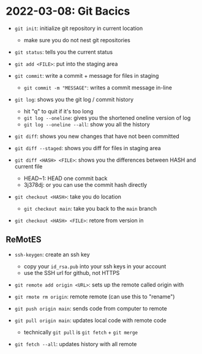# 2022-03-08: Git Bacics

- `git init`: initialize git repository in current location
    - make sure you do not nest git repositories
- `git status`: tells you the current status
- `git add <FILE>`: put <FILE> into the staging area
- `git commit`: write a commit + message for files in staging
    - `git commit -m "MESSAGE"`: writes a commit message in-line

- `git log`: shows you the git log / commit history
    - hit "q" to quit if it's too long
    - `git log --oneline`: gives you the shortened oneline version of log
    - `git log --oneline --all`: show you all the history

- `git diff`: shows you new changes that have not been committed
- `git diff --staged`: shows you diff for files in staging area
- `git diff <HASH> <FILE>`: shows you the differences between HASH and current file
    - HEAD~1: HEAD one commit back
    - 3j378dj: or you can use the commit hash directly


- `git checkout <HASH>`: take you do <HASH> location
    - `git checkout main`: take you back to the `main` branch
- `git checkout <HASH> <FILE>`: retore <FILE> from version in <HASH>

## ReMotES
    
- `ssh-keygen`: create an ssh key
    - copy your `id_rsa.pub` into your ssh keys in your account
    - use the SSH url for github, not HTTPS

- `git remote add origin <URL>`: sets up the remote called origin with <URL>
- `git rmote rm origin`: remote remote (can use this to "rename")
    
- `git push origin main`: sends code from computer to remote
- `git pull origin main`: updates local code with remote code
    - technically `git pull` is `git fetch` + `git merge`

- `git fetch --all`: updates history with all remote
